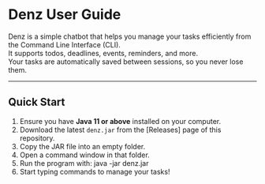 # Denz User Guide

Denz is a simple chatbot that helps you manage your tasks efficiently from the Command Line Interface (CLI).  
It supports todos, deadlines, events, reminders, and more.  
Your tasks are automatically saved between sessions, so you never lose them.

---

## Quick Start

1. Ensure you have **Java 11 or above** installed on your computer.
2. Download the latest `denz.jar` from the [Releases] page of this repository.
3. Copy the JAR file into an empty folder.
4. Open a command window in that folder.
5. Run the program with: java -jar denz.jar
6. Start typing commands to manage your tasks!

